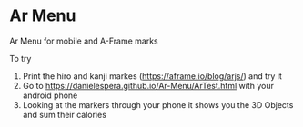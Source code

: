 # Ar Menu

Ar Menu for mobile and A-Frame marks

To try

1) Print the hiro and kanji markes (https://aframe.io/blog/arjs/) and try it
2) Go to https://danielespera.github.io/Ar-Menu/ArTest.html with your android phone
3) Looking at the markers through your phone it shows you the 3D Objects and sum their calories

